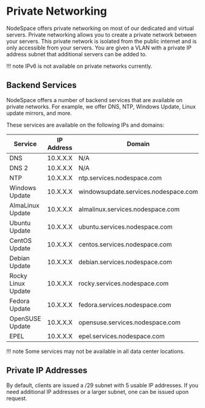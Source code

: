 # Private Networking

NodeSpace offers private networking on most of our dedicated and virtual servers. Private networking allows you to create a private network between your servers. This private network is isolated from the public internet and is only accessible from your servers. You are given a VLAN with a private IP address subnet that additional servers can be added to.

!!! note
    IPv6 is not available on private networks currently.

## Backend Services

NodeSpace offers a number of backend services that are available on private networks. For example, we offer DNS, NTP, Windows Update, Linux update mirrors, and more.

These services are available on the following IPs and domains:

| Service | IP Address | Domain |
| ------- | ---------- | ------ |
| DNS     | 10.X.X.X   | N/A    |
| DNS 2   | 10.X.X.X   | N/A    |
| NTP     | 10.X.X.X   | ntp.services.nodespace.com |
| Windows Update | 10.X.X.X | windowsupdate.services.nodespace.com |
| AlmaLinux Update | 10.X.X.X | almalinux.services.nodespace.com |
| Ubuntu Update | 10.X.X.X | ubuntu.services.nodespace.com |
| CentOS Update | 10.X.X.X | centos.services.nodespace.com |
| Debian Update | 10.X.X.X | debian.services.nodespace.com |
| Rocky Linux Update | 10.X.X.X | rocky.services.nodespace.com |
| Fedora Update | 10.X.X.X | fedora.services.nodespace.com |
| OpenSUSE Update | 10.X.X.X | opensuse.services.nodespace.com |
| EPEL | 10.X.X.X | epel.services.nodespace.com |

!!! note
    Some services may not be available in all data center locations.

## Private IP Addresses

By default, clients are issued a /29 subnet with 5 usable IP addresses. If you need additional IP addresses or a larger subnet, one can be issued upon request.

